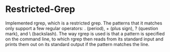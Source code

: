 # Restricted-Grep
Implemented rgrep, which is a restricted grep. The patterns that it matches only support a few regular operators: . (period), + (plus sign), ? (question mark), and \ (backslash). The way rgrep is used is that a pattern is specified on the command line, to which rgrep then reads from its standard input and prints them out on its standard output if the pattern matches the line.
